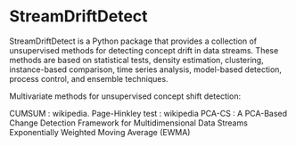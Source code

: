 # StreamDriftDetect

StreamDriftDetect is a Python package that provides a collection of unsupervised methods for detecting concept drift in data streams. These methods are based on statistical tests, density estimation, clustering, instance-based comparison, time series analysis, model-based detection, process control, and ensemble techniques.

Multivariate methods for unsupervised concept shift detection: 

CUMSUM : wikipedia.
Page-Hinkley test : wikipedia
PCA-CS : A PCA-Based Change Detection Framework for Multidimensional Data Streams
Exponentially Weighted Moving Average (EWMA) 